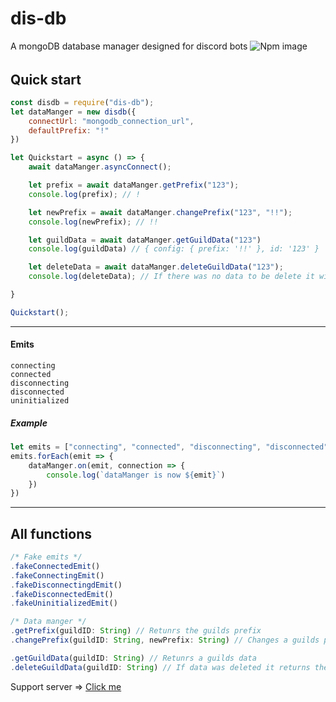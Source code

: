 # dis-db
A mongoDB database manager designed for discord bots 
![Npm image](https://nodei.co/npm/dis-db.png)
######
## Quick start
```js
const disdb = require("dis-db");
let dataManger = new disdb({
    connectUrl: "mongodb_connection_url",
    defaultPrefix: "!"
})

let Quickstart = async () => {
    await dataManger.asyncConnect();

    let prefix = await dataManger.getPrefix("123");
    console.log(prefix); // !

    let newPrefix = await dataManger.changePrefix("123", "!!");
    console.log(newPrefix); // !!

    let guildData = await dataManger.getGuildData("123")
    console.log(guildData) // { config: { prefix: '!!' }, id: '123' }

    let deleteData = await dataManger.deleteGuildData("123");
    console.log(deleteData); // If there was no data to be delete it will return null, If data was deleted it will return the data

}

Quickstart();
```
___
#### Emits
```
connecting
connected
disconnecting
disconnected
uninitialized
```

##### Example
```js
let emits = ["connecting", "connected", "disconnecting", "disconnected", "uninitialized"];
emits.forEach(emit => {
    dataManger.on(emit, connection => {
        console.log(`dataManger is now ${emit}`)
    })
})
```
___
## All functions
```js
/* Fake emits */
.fakeConnectedEmit()
.fakeConnectingEmit()
.fakeDisconnectingdEmit()
.fakeDisconnectedEmit()
.fakeUninitializedEmit()

/* Data manger */
.getPrefix(guildID: String) // Retunrs the guilds prefix
.changePrefix(guildID: String, newPrefix: String) // Changes a guilds prefix and returns new prefix

.getGuildData(guildID: String) // Retunrs a guilds data
.deleteGuildData(guildID: String) // If data was deleted it returns the data
```
Support server => [Click me](https://discord.gg/MQuDfv5)